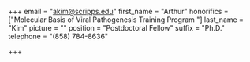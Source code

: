 +++
email = "akim@scripps.edu"
first_name = "Arthur"
honorifics = ["Molecular Basis of Viral Pathogenesis Training Program "]
last_name = "Kim"
picture = ""
position = "Postdoctoral Fellow"
suffix = "Ph.D."
telephone = "(858) 784-8636"

+++
